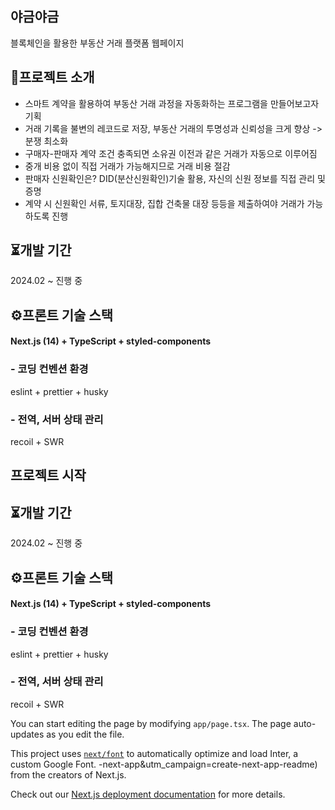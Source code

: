 ## 야금야금
블록체인을 활용한 부동산 거래 플랫폼 웹페이지

## 📖프로젝트 소개
- 스마트 계약을 활용하여 부동산 거래 과정을 자동화하는 프로그램을 만들어보고자 기획
- 거래 기록을 불변의 레코드로 저장, 부동산 거래의 투명성과 신뢰성을 크게 향상 -> 분쟁 최소화
- 구매자-판매자 계약 조건 충족되면 소유권 이전과 같은 거래가 자동으로 이루어짐
- 중개 비용 없이 직접 거래가 가능해지므로 거래 비용 절감
- 판매자 신원확인은? DID(분산신원확인)기술 활용, 자신의 신원 정보를 직접 관리 및 증명
- 계약 시 신원확인 서류, 토지대장, 집합 건축물 대장 등등을 제출하여야 거래가 가능하도록 진행

## ⏳개발 기간
2024.02 ~ 진행 중

## ⚙️프론트 기술 스택
#### Next.js (14) + TypeScript + styled-components

### - 코딩 컨벤션 환경 
eslint + prettier + husky

### - 전역, 서버 상태 관리
recoil + SWR


## 프로젝트 시작

## ⏳개발 기간
2024.02 ~ 진행 중

## ⚙️프론트 기술 스택
#### Next.js (14) + TypeScript + styled-components

### - 코딩 컨벤션 환경 
eslint + prettier + husky


### - 전역, 서버 상태 관리
recoil + SWR

You can start editing the page by modifying `app/page.tsx`. The page auto-updates as you edit the file.

This project uses [`next/font`](https://nextjs.org/docs/basic-features/font-optimization) to automatically optimize and load Inter, a custom Google Font.
-next-app&utm_campaign=create-next-app-readme) from the creators of Next.js.

Check out our [Next.js deployment documentation](https://nextjs.org/docs/deployment) for more details.

